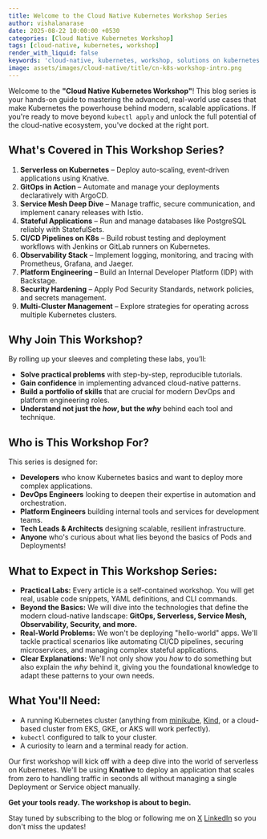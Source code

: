 ```yaml
---
title: Welcome to the Cloud Native Kubernetes Workshop Series
author: vishalanarase
date: 2025-08-22 10:00:00 +0530
categories: [Cloud Native Kubernetes Workshop]
tags: [cloud-native, kubernetes, workshop]
render_with_liquid: false
keywords: 'cloud-native, kubernetes, workshop, solutions on kubernetes'
image: assets/images/cloud-native/title/cn-k8s-workshop-intro.png
---
```


Welcome to the **"Cloud Native Kubernetes Workshop"**! This blog series is your hands-on guide to mastering the advanced, real-world use cases that make Kubernetes the powerhouse behind modern, scalable applications. If you're ready to move beyond `kubectl apply` and unlock the full potential of the cloud-native ecosystem, you've docked at the right port.

## What's Covered in This Workshop Series?

1.  **Serverless on Kubernetes** – Deploy auto-scaling, event-driven applications using Knative.
2.  **GitOps in Action** – Automate and manage your deployments declaratively with ArgoCD.
3.  **Service Mesh Deep Dive** – Manage traffic, secure communication, and implement canary releases with Istio.
4.  **Stateful Applications** – Run and manage databases like PostgreSQL reliably with StatefulSets.
5.  **CI/CD Pipelines on K8s** – Build robust testing and deployment workflows with Jenkins or GitLab runners on Kubernetes.
6.  **Observability Stack** – Implement logging, monitoring, and tracing with Prometheus, Grafana, and Jaeger.
7.  **Platform Engineering** – Build an Internal Developer Platform (IDP) with Backstage.
8.  **Security Hardening** – Apply Pod Security Standards, network policies, and secrets management.
9.  **Multi-Cluster Management** – Explore strategies for operating across multiple Kubernetes clusters.

## Why Join This Workshop?

By rolling up your sleeves and completing these labs, you’ll:
-   **Solve practical problems** with step-by-step, reproducible tutorials.
-   **Gain confidence** in implementing advanced cloud-native patterns.
-   **Build a portfolio of skills** that are crucial for modern DevOps and platform engineering roles.
-   **Understand not just the *how*, but the *why*** behind each tool and technique.

## Who is This Workshop For?

This series is designed for:
-   **Developers** who know Kubernetes basics and want to deploy more complex applications.
-   **DevOps Engineers** looking to deepen their expertise in automation and orchestration.
-   **Platform Engineers** building internal tools and services for development teams.
-   **Tech Leads & Architects** designing scalable, resilient infrastructure.
-   **Anyone** who's curious about what lies beyond the basics of Pods and Deployments!

## What to Expect in This Workshop Series:

*   **Practical Labs:** Every article is a self-contained workshop. You will get real, usable code snippets, YAML definitions, and CLI commands.
*   **Beyond the Basics:** We will dive into the technologies that define the modern cloud-native landscape: **GitOps, Serverless, Service Mesh, Observability, Security, and more.**
*   **Real-World Problems:** We won't be deploying "hello-world" apps. We'll tackle practical scenarios like automating CI/CD pipelines, securing microservices, and managing complex stateful applications.
*   **Clear Explanations:** We'll not only show you *how* to do something but also explain the *why* behind it, giving you the foundational knowledge to adapt these patterns to your own needs.

## What You'll Need:

*   A running Kubernetes cluster (anything from [minikube](https://minikube.sigs.k8s.io/docs/start/), [Kind](https://kind.sigs.k8s.io/), or a cloud-based cluster from EKS, GKE, or AKS will work perfectly).
*   `kubectl` configured to talk to your cluster.
*   A curiosity to learn and a terminal ready for action.

Our first workshop will kick off with a deep dive into the world of serverless on Kubernetes. We'll be using **Knative** to deploy an application that scales from zero to handling traffic in seconds all without managing a single Deployment or Service object manually.

**Get your tools ready. The workshop is about to begin.**

Stay tuned by subscribing to the blog or following me on [X](https://x.com/vishalanarase) [LinkedIn](https://www.linkedin.com/in/vishal-anarase-623707104/) so you don't miss the updates!
